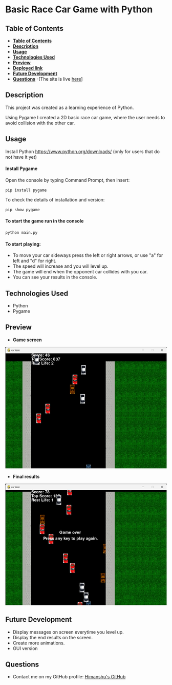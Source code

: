 # Basic Race Car Game with Python

## **Table of Contents**

- [**Table of Contents**](#table-of-contents)
- [**Description**](#description)
- [**Usage**](#usage)
- [**Technologies Used**](#technologies-used)
- [**Preview**](#preview)
- [**Deployed link**](#deployed-link)
- [**Future Development**](#future-development)
- [**Questions**](#questions)
-[The site is live <a href="https://himanshuranjan977.github.io/Car-Race/" target="_blank">here</a>]
## **Description**

This project was created as a learning experience of Python.

Using Pygame I created a 2D basic race car game, where the user needs to avoid collision with the other car.

## **Usage**

Install Python https://www.python.org/downloads/ (only for users that do not have it yet)

#### Install Pygame

Open the console by typing Command Prompt, then insert: 
```
pip install pygame
```
To check the details of installation and version:
```
pip show pygame
```
#### To start the game run in the console
```
python main.py  
```

#### To start playing:

* To  move your car sideways press the left or right arrows, or use "a" for left and "d" for right.
* The speed will increase and you will level up.
* The game will end when the opponent car collides with you car.
* You can see your results in the console. 

## **Technologies Used**

* Python
* Pygame


## **Preview**

* **Game screen**

![Game](screenshot/02.png)


* **Final results**

![Game](screenshot/03.png)

## **Future Development**

* Display messages on screen everytime you level up.
* Display the end results on the screen.
* Create more animations.
* GUI version

## **Questions**

* Contact me on my GitHub profile: [Himanshu's GitHub](https://github.com/himanshuranjan977)
